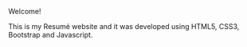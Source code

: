Welcome!

This is my Resumé website and it was developed using HTML5, CSS3, Bootstrap and Javascript.

